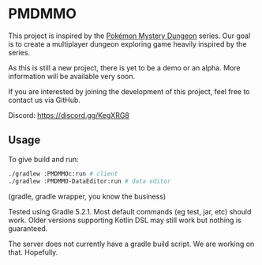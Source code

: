 # PMDMMO

This project is inspired by the [Pokémon Mystery Dungeon] series. Our goal is
to create a multiplayer dungeon exploring game heavily inspired by the series.

As this is still a new project, there is yet to be a demo or an alpha. More
information will be available very soon.

If you are interested by joining the development of this project, feel free to
contact us via GitHub.

Discord: https://discord.gg/KegXRG8

## Usage

To give build and run:

```sh
./gradlew :PMDMMOc:run # client
./gradlew :PMDMMO-DataEditor:run # data editor
```

(gradle, gradle wrapper, you know the business)

Tested using Gradle 5.2.1. Most default commands (eg test, jar, etc) should
work. Older versions supporting Kotlin DSL may still work but nothing is
guaranteed.

The server does not currently have a gradle build script. We are working on
that. Hopefully.

[Pokémon Mystery Dungeon]: https://en.wikipedia.org/wiki/Pok%C3%A9mon_Mystery_Dungeon
